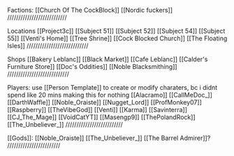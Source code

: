 Factions:
 [[Church Of The CockBlock]]
 [[Nordic fuckers]]
 ///////////////////////////

Locations
 [[Project3c]]
 [[Subject 51]]
 [[Subject 52]]
 [[Subject 54]]
 [[Subject 55]]
 [[Venti's Home]]
 [[Tree Shrine]]
 [[Cock Blocked Church]]
 [[The Floating Isles]]
 ////////////////////////////
 
 Shops
  [[Bakery Leblanc]]
  [[Black Market]]
  [[Cafe Leblanc]]
  [[Calder's Furniture Store]]
  [[Doc's Oddities]]
  [[Noble Blacksmithing]]
  ////////////////////////////

Players: 
use [[Person Template]] to create or modify charaters, bc i didnt spend like 20 mins making this for nothing
 [[Alacramo]]
 [[CallMeDoc_]]
 [[DarthWaffle]]
 [[Noble_Oraiste]]
 [[Nugget_Lord]]
 [[ProfMonkey07]]
 [[Raspberry]]
 [[TheVibeGod]]
 [[Venti]]
 [[Karma]]
 [[Savinterra]]
 [[CJ_The_Mage]]
 [[VoidCatYT]]
 [[Masengp9]]
 [[ThePolandRock]]
 [[The_Unbeliever_]]
 //////////////////////////

[[Gods]]:
 [[Noble_Oraiste]]
 [[The_Unbeliever_]]
 [[The Barrel Admirer]]?
 ////////////////////////